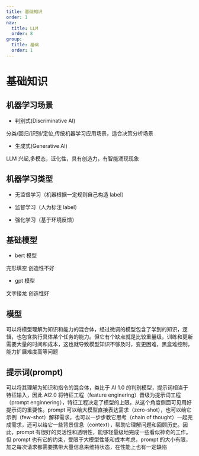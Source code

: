 ```yaml
---
title: 基础知识
order: 1
nav:
  title: LLM
  order: 8
group:
  title: 基础
  order: 1
---
```


# 基础知识

## 机器学习场景

- 判别式(Discriminative AI)

分类/回归/识别/定位,传统机器学习应用场景，适合决策分析场景

- 生成式(Generative AI)

LLM 兴起,多模态，泛化性，具有创造力，有智能涌现现象

## 机器学习类型

- 无监督学习（机器根据一定规则自己构造 label）

- 监督学习（人为标注 label）

- 强化学习（基于环境反馈）

## 基础模型

- bert 模型

完形填空 创造性不好

- gpt 模型

文字接龙 创造性好

## 模型

可以将模型理解为知识和能力的混合体，经过微调的模型包含了学到的知识，逻辑，也包含执行具体某个任务的能力。但它有个缺点就是比较重量级，训练和更新需要大量的时间和成本，这也就导致模型知识不够及时，变更困难，黑盒难控制，能力扩展难度高等问题

## 提示词(prompt)

可以将其理解为知识和指令的混合体，类比于 AI 1.0 的判别模型，提示词相当于特征输入，因此 AI2.0 将特征工程（feature enginering）晋级为提示词工程（prompt enginnering），特征工程决定了模型的上限，从这个角度侧面可见用好提示词的重要性。prompt 可以给大模型直接表达需求（zero-shot），也可以给它示例（few-shot）解释需求，也可以一步步教它思考（chain of thought）一起完成需求，还可以给它一些背景信息（context），帮助它理解问题和回顾历史。因此，prompt 有很好的灵活性和透明性，能够轻量级地完成一些看似神奇的工作。但 prompt 也有它的约束，受限于大模型性能和成本考虑，prompt 的大小有限，加之每次请求都需要携带大量信息来维持状态，在性能上也有一定缺陷
